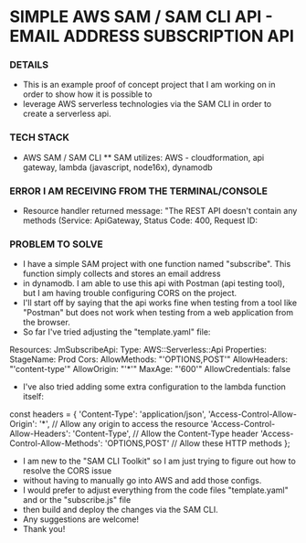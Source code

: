 # SIMPLE AWS SAM / SAM CLI API - EMAIL ADDRESS SUBSCRIPTION API

### DETAILS

- This is an example proof of concept project that I am working on in order to show how it is possible to
- leverage AWS serverless technologies via the SAM CLI in order to create a serverless api.

### TECH STACK

- AWS SAM / SAM CLI
  \*\* SAM utilizes: AWS - cloudformation, api gateway, lambda (javascript, node16x), dynamodb

### ERROR I AM RECEIVING FROM THE TERMINAL/CONSOLE

- Resource handler returned message: "The REST API doesn't contain any methods (Service:
  ApiGateway, Status Code: 400, Request ID:

### PROBLEM TO SOLVE

- I have a simple SAM project with one function named "subscribe". This function simply collects and stores an email address
- in dynamodb. I am able to use this api with Postman (api testing tool), but I am having trouble configuring CORS on the project.
- I'll start off by saying that the api works fine when testing from a tool like "Postman" but does not work when testing from a web application from the browser.
- So far I've tried adjusting the "template.yaml" file:

Resources:
JmSubscribeApi:
Type: AWS::Serverless::Api
Properties:
StageName: Prod
Cors:
AllowMethods: "'OPTIONS,POST'"
AllowHeaders: "'content-type'"
AllowOrigin: "'\*'"
MaxAge: "'600'"
AllowCredentials: false

- I've also tried adding some extra configuration to the lambda function itself:

const headers = {
'Content-Type': 'application/json',
'Access-Control-Allow-Origin': '\*', // Allow any origin to access the resource
'Access-Control-Allow-Headers': 'Content-Type', // Allow the Content-Type header
'Access-Control-Allow-Methods': 'OPTIONS,POST' // Allow these HTTP methods
};

- I am new to the "SAM CLI Toolkit" so I am just trying to figure out how to resolve the CORS issue
- without having to manually go into AWS and add those configs.
- I would prefer to adjust everything from the code files "template.yaml" and or the "subscribe.js" file
- then build and deploy the changes via the SAM CLI.
- Any suggestions are welcome!
- Thank you!
